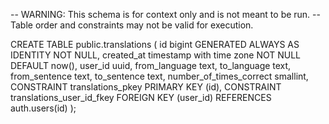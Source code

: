 -- WARNING: This schema is for context only and is not meant to be run.
-- Table order and constraints may not be valid for execution.

CREATE TABLE public.translations (
  id bigint GENERATED ALWAYS AS IDENTITY NOT NULL,
  created_at timestamp with time zone NOT NULL DEFAULT now(),
  user_id uuid,
  from_language text,
  to_language text,
  from_sentence text,
  to_sentence text,
  number_of_times_correct smallint,
  CONSTRAINT translations_pkey PRIMARY KEY (id),
  CONSTRAINT translations_user_id_fkey FOREIGN KEY (user_id) REFERENCES auth.users(id)
);
